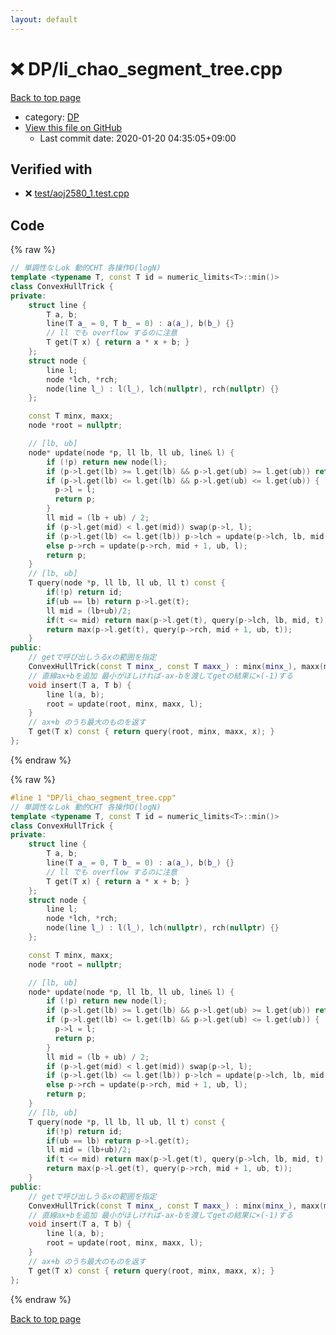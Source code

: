 ```yaml
---
layout: default
---
```


<!-- mathjax config similar to math.stackexchange -->
<script type="text/javascript" async
  src="https://cdnjs.cloudflare.com/ajax/libs/mathjax/2.7.5/MathJax.js?config=TeX-MML-AM_CHTML">
</script>
<script type="text/x-mathjax-config">
  MathJax.Hub.Config({
    TeX: { equationNumbers: { autoNumber: "AMS" }},
    tex2jax: {
      inlineMath: [ ['$','$'] ],
      processEscapes: true
    },
    "HTML-CSS": { matchFontHeight: false },
    displayAlign: "left",
    displayIndent: "2em"
  });
</script>

<script type="text/javascript" src="https://cdnjs.cloudflare.com/ajax/libs/jquery/3.4.1/jquery.min.js"></script>
<script src="https://cdn.jsdelivr.net/npm/jquery-balloon-js@1.1.2/jquery.balloon.min.js" integrity="sha256-ZEYs9VrgAeNuPvs15E39OsyOJaIkXEEt10fzxJ20+2I=" crossorigin="anonymous"></script>
<script type="text/javascript" src="../../assets/js/copy-button.js"></script>
<link rel="stylesheet" href="../../assets/css/copy-button.css" />


# :x: DP/li_chao_segment_tree.cpp

<a href="../../index.html">Back to top page</a>

* category: <a href="../../index.html#e2fca8135c2fadca093abd79a6b1c0d2">DP</a>
* <a href="{{ site.github.repository_url }}/blob/master/DP/li_chao_segment_tree.cpp">View this file on GitHub</a>
    - Last commit date: 2020-01-20 04:35:05+09:00




## Verified with

* :x: <a href="../../verify/test/aoj2580_1.test.cpp.html">test/aoj2580_1.test.cpp</a>


## Code

<a id="unbundled"></a>
{% raw %}
```cpp
// 単調性なしok 動的CHT 各操作O(logN)
template <typename T, const T id = numeric_limits<T>::min()>
class ConvexHullTrick {
private:
    struct line {
        T a, b;
        line(T a_ = 0, T b_ = 0) : a(a_), b(b_) {}
        // ll でも overflow するのに注意
        T get(T x) { return a * x + b; }
    };
    struct node {
        line l;
        node *lch, *rch;
        node(line l_) : l(l_), lch(nullptr), rch(nullptr) {}
    };

    const T minx, maxx;
    node *root = nullptr;

    // [lb, ub]
    node* update(node *p, ll lb, ll ub, line& l) {
        if (!p) return new node(l);
        if (p->l.get(lb) >= l.get(lb) && p->l.get(ub) >= l.get(ub)) return p;
        if (p->l.get(lb) <= l.get(lb) && p->l.get(ub) <= l.get(ub)) {
          p->l = l;
          return p;
        }
        ll mid = (lb + ub) / 2;
        if (p->l.get(mid) < l.get(mid)) swap(p->l, l);
        if (p->l.get(lb) <= l.get(lb)) p->lch = update(p->lch, lb, mid, l);
        else p->rch = update(p->rch, mid + 1, ub, l);
        return p;
    }
    // [lb, ub]
    T query(node *p, ll lb, ll ub, ll t) const {
        if(!p) return id;
        if(ub == lb) return p->l.get(t);
        ll mid = (lb+ub)/2;
        if(t <= mid) return max(p->l.get(t), query(p->lch, lb, mid, t));
        return max(p->l.get(t), query(p->rch, mid + 1, ub, t));
    }
public:
    // getで呼び出しうるxの範囲を指定
    ConvexHullTrick(const T minx_, const T maxx_) : minx(minx_), maxx(maxx_) {}
    // 直線ax+bを追加 最小がほしければ-ax-bを渡してgetの結果に×(-1)する
    void insert(T a, T b) {
        line l(a, b);
        root = update(root, minx, maxx, l);
    }
    // ax+b のうち最大のものを返す
    T get(T x) const { return query(root, minx, maxx, x); }
};
```
{% endraw %}

<a id="bundled"></a>
{% raw %}
```cpp
#line 1 "DP/li_chao_segment_tree.cpp"
// 単調性なしok 動的CHT 各操作O(logN)
template <typename T, const T id = numeric_limits<T>::min()>
class ConvexHullTrick {
private:
    struct line {
        T a, b;
        line(T a_ = 0, T b_ = 0) : a(a_), b(b_) {}
        // ll でも overflow するのに注意
        T get(T x) { return a * x + b; }
    };
    struct node {
        line l;
        node *lch, *rch;
        node(line l_) : l(l_), lch(nullptr), rch(nullptr) {}
    };

    const T minx, maxx;
    node *root = nullptr;

    // [lb, ub]
    node* update(node *p, ll lb, ll ub, line& l) {
        if (!p) return new node(l);
        if (p->l.get(lb) >= l.get(lb) && p->l.get(ub) >= l.get(ub)) return p;
        if (p->l.get(lb) <= l.get(lb) && p->l.get(ub) <= l.get(ub)) {
          p->l = l;
          return p;
        }
        ll mid = (lb + ub) / 2;
        if (p->l.get(mid) < l.get(mid)) swap(p->l, l);
        if (p->l.get(lb) <= l.get(lb)) p->lch = update(p->lch, lb, mid, l);
        else p->rch = update(p->rch, mid + 1, ub, l);
        return p;
    }
    // [lb, ub]
    T query(node *p, ll lb, ll ub, ll t) const {
        if(!p) return id;
        if(ub == lb) return p->l.get(t);
        ll mid = (lb+ub)/2;
        if(t <= mid) return max(p->l.get(t), query(p->lch, lb, mid, t));
        return max(p->l.get(t), query(p->rch, mid + 1, ub, t));
    }
public:
    // getで呼び出しうるxの範囲を指定
    ConvexHullTrick(const T minx_, const T maxx_) : minx(minx_), maxx(maxx_) {}
    // 直線ax+bを追加 最小がほしければ-ax-bを渡してgetの結果に×(-1)する
    void insert(T a, T b) {
        line l(a, b);
        root = update(root, minx, maxx, l);
    }
    // ax+b のうち最大のものを返す
    T get(T x) const { return query(root, minx, maxx, x); }
};
```
{% endraw %}

<a href="../../index.html">Back to top page</a>

